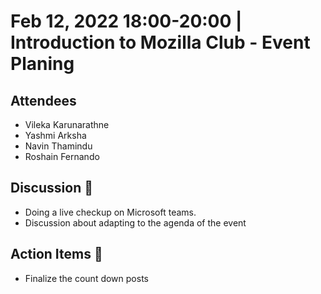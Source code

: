 # Feb 12, 2022 18:00-20:00 | Introduction to Mozilla Club - Event Planing 

## Attendees

- Vileka Karunarathne
- Yashmi Arksha
- Navin Thamindu
- Roshain Fernando


 ## Discussion 🎯

- Doing a live checkup on Microsoft teams.
- Discussion about adapting to the agenda of the event


## Action Items 🚧
 
- Finalize the count down posts

